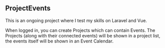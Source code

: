 ## ProjectEvents

This is an ongoing project where I test my skills on Laravel and Vue.

When logged in, you can create Projects which can contain Events.
The Projects (along with their connected events) will be shown in a project list, the events itself will be shown in an Event Calendar.
